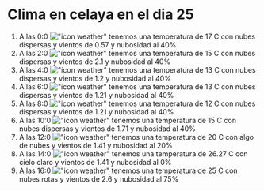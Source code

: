 # Clima en celaya en el dia 25

1. A las 0:0 !["icon weather"](http://openweathermap.org/img/w/03n.png) tenemos una temperatura de 17 C con nubes dispersas y  vientos de 0.57 y nubosidad al 40%
1. A las 2:0 !["icon weather"](http://openweathermap.org/img/w/03n.png) tenemos una temperatura de 15 C con nubes dispersas y  vientos de 2.1 y nubosidad al 40%
1. A las 4:0 !["icon weather"](http://openweathermap.org/img/w/03n.png) tenemos una temperatura de 13 C con nubes dispersas y  vientos de 1.2 y nubosidad al 40%
1. A las 6:0 !["icon weather"](http://openweathermap.org/img/w/03n.png) tenemos una temperatura de 13 C con nubes dispersas y  vientos de 1.21 y nubosidad al 40%
1. A las 8:0 !["icon weather"](http://openweathermap.org/img/w/03n.png) tenemos una temperatura de 12 C con nubes dispersas y  vientos de 1.21 y nubosidad al 40%
1. A las 10:0 !["icon weather"](http://openweathermap.org/img/w/03d.png) tenemos una temperatura de 15 C con nubes dispersas y  vientos de 1.71 y nubosidad al 40%
1. A las 12:0 !["icon weather"](http://openweathermap.org/img/w/02d.png) tenemos una temperatura de 20 C con algo de nubes y  vientos de 1.41 y nubosidad al 20%
1. A las 14:0 !["icon weather"](http://openweathermap.org/img/w/01d.png) tenemos una temperatura de 26.27 C con cielo claro y  vientos de 1.41 y nubosidad al 0%
1. A las 16:0 !["icon weather"](http://openweathermap.org/img/w/04d.png) tenemos una temperatura de 25 C con nubes rotas y  vientos de 2.6 y nubosidad al 75%
